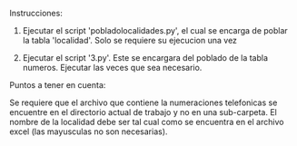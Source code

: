 Instrucciones:

1) Ejecutar el script 'pobladolocalidades.py', el cual se encarga de poblar la tabla 'localidad'. Solo se requiere su ejecucion una vez

2) Ejecutar el script '3.py'. Este se encargara del poblado de la tabla numeros. Ejecutar las veces que sea necesario.


Puntos a tener en cuenta:

Se requiere que el archivo que contiene la numeraciones telefonicas se encuentre en el directorio actual de trabajo y no en una sub-carpeta.
El nombre de la localidad debe ser tal cual como se encuentra en el archivo excel (las mayusculas no son necesarias). 